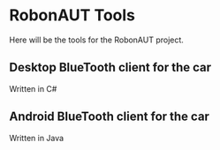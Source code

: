 # RobonAUT Tools

Here will be the tools for the RobonAUT project.

## Desktop BlueTooth client for the car

Written in C#

## Android BlueTooth client for the car

Written in Java